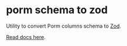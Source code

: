 # porm schema to zod

Utility to convert Porm columns schema to [Zod](https://zod.dev/).

[Read docs here](https://porm.netlify.app/guide/columns-schema.html#using-columns-schema-for-validation).
